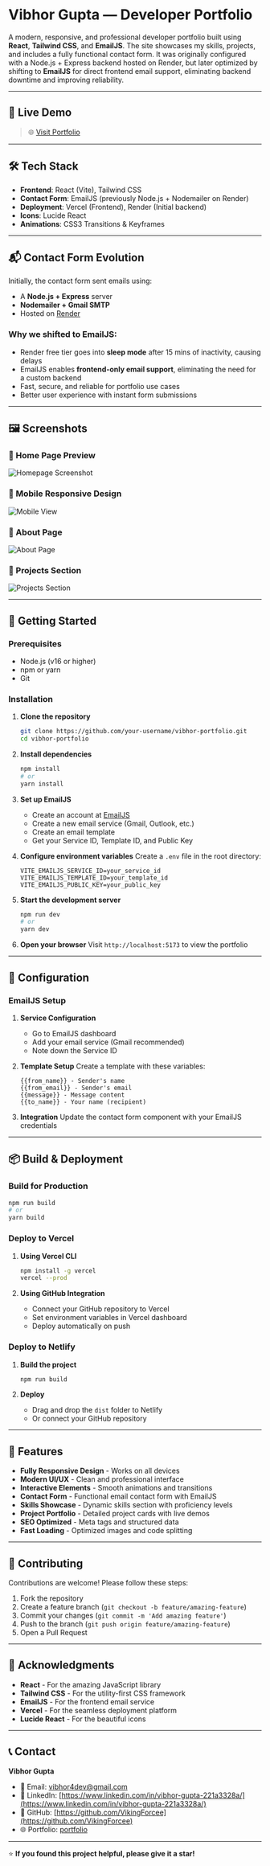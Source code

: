 # Vibhor Gupta — Developer Portfolio

A modern, responsive, and professional developer portfolio built using **React**, **Tailwind CSS**, and **EmailJS**. The site showcases my skills, projects, and includes a fully functional contact form. It was originally configured with a Node.js + Express backend hosted on Render, but later optimized by shifting to **EmailJS** for direct frontend email support, eliminating backend downtime and improving reliability.

---

## 🔗 Live Demo

> 🌐 [Visit Portfolio](https://portfolio-vibhor-guptas-projects-315c0f20.vercel.app/)

---

## 🛠️ Tech Stack

- **Frontend**: React (Vite), Tailwind CSS
- **Contact Form**: EmailJS (previously Node.js + Nodemailer on Render)
- **Deployment**: Vercel (Frontend), Render (Initial backend)
- **Icons**: Lucide React
- **Animations**: CSS3 Transitions & Keyframes

---

## 📬 Contact Form Evolution

Initially, the contact form sent emails using:

- A **Node.js + Express** server
- **Nodemailer + Gmail SMTP**
- Hosted on [Render](https://render.com)

### Why we shifted to EmailJS:

- Render free tier goes into **sleep mode** after 15 mins of inactivity, causing delays
- EmailJS enables **frontend-only email support**, eliminating the need for a custom backend
- Fast, secure, and reliable for portfolio use cases
- Better user experience with instant form submissions

---

## 🖼️ Screenshots

### 📌 Home Page Preview
![Homepage Screenshot](/home.png)

### 📱 Mobile Responsive Design
![Mobile View](/home2.png)

### 📧 About Page
![About Page](/about1.png)

### 🎨 Projects Section
![Projects Section](/projects1.png)

---

## 🚀 Getting Started

### Prerequisites

- Node.js (v16 or higher)
- npm or yarn
- Git

### Installation

1. **Clone the repository**
   ```bash
   git clone https://github.com/your-username/vibhor-portfolio.git
   cd vibhor-portfolio
   ```

2. **Install dependencies**
   ```bash
   npm install
   # or
   yarn install
   ```

3. **Set up EmailJS**
   - Create an account at [EmailJS](https://www.emailjs.com/)
   - Create a new email service (Gmail, Outlook, etc.)
   - Create an email template
   - Get your Service ID, Template ID, and Public Key

4. **Configure environment variables**
   Create a `.env` file in the root directory:
   ```env
   VITE_EMAILJS_SERVICE_ID=your_service_id
   VITE_EMAILJS_TEMPLATE_ID=your_template_id
   VITE_EMAILJS_PUBLIC_KEY=your_public_key
   ```

5. **Start the development server**
   ```bash
   npm run dev
   # or
   yarn dev
   ```

6. **Open your browser**
   Visit `http://localhost:5173` to view the portfolio

---

## 🔧 Configuration

### EmailJS Setup

1. **Service Configuration**
   - Go to EmailJS dashboard
   - Add your email service (Gmail recommended)
   - Note down the Service ID

2. **Template Setup**
   Create a template with these variables:
   ```
   {{from_name}} - Sender's name
   {{from_email}} - Sender's email
   {{message}} - Message content
   {{to_name}} - Your name (recipient)
   ```

3. **Integration**
   Update the contact form component with your EmailJS credentials

---

## 📦 Build & Deployment

### Build for Production

```bash
npm run build
# or
yarn build
```

### Deploy to Vercel

1. **Using Vercel CLI**
   ```bash
   npm install -g vercel
   vercel --prod
   ```

2. **Using GitHub Integration**
   - Connect your GitHub repository to Vercel
   - Set environment variables in Vercel dashboard
   - Deploy automatically on push

### Deploy to Netlify

1. **Build the project**
   ```bash
   npm run build
   ```

2. **Deploy**
   - Drag and drop the `dist` folder to Netlify
   - Or connect your GitHub repository

---

## 🌟 Features

- **Fully Responsive Design** - Works on all devices
- **Modern UI/UX** - Clean and professional interface
- **Interactive Elements** - Smooth animations and transitions
- **Contact Form** - Functional email contact form with EmailJS
- **Skills Showcase** - Dynamic skills section with proficiency levels
- **Project Portfolio** - Detailed project cards with live demos
- **SEO Optimized** - Meta tags and structured data
- **Fast Loading** - Optimized images and code splitting

---

## 🤝 Contributing

Contributions are welcome! Please follow these steps:

1. Fork the repository
2. Create a feature branch (`git checkout -b feature/amazing-feature`)
3. Commit your changes (`git commit -m 'Add amazing feature'`)
4. Push to the branch (`git push origin feature/amazing-feature`)
5. Open a Pull Request

---

## 🙏 Acknowledgments

- **React** - For the amazing JavaScript library
- **Tailwind CSS** - For the utility-first CSS framework
- **EmailJS** - For the frontend email service
- **Vercel** - For the seamless deployment platform
- **Lucide React** - For the beautiful icons

---

## 📞 Contact

**Vibhor Gupta**

- 📧 Email: [vibhor4dev@gmail.com](mailto:vibhor4dev@example.com)
- 💼 LinkedIn: [https://www.linkedin.com/in/vibhor-gupta-221a3328a/](https://www.linkedin.com/in/vibhor-gupta-221a3328a/)
- 🐙 GitHub: [https://github.com/VikingForcee](https://github.com/VikingForcee)
- 🌐 Portfolio: [portfolio](https://portfolio-vibhor-guptas-projects-315c0f20.vercel.app/)

---

⭐ **If you found this project helpful, please give it a star!**